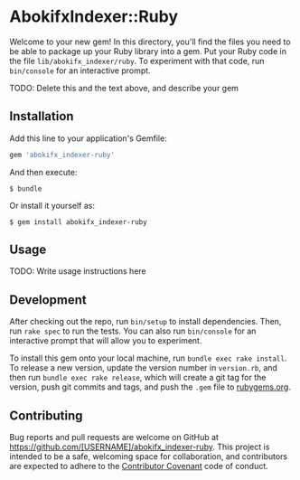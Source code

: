 # AbokifxIndexer::Ruby

Welcome to your new gem! In this directory, you'll find the files you need to be able to package up your Ruby library into a gem. Put your Ruby code in the file `lib/abokifx_indexer/ruby`. To experiment with that code, run `bin/console` for an interactive prompt.

TODO: Delete this and the text above, and describe your gem

## Installation

Add this line to your application's Gemfile:

```ruby
gem 'abokifx_indexer-ruby'
```

And then execute:

    $ bundle

Or install it yourself as:

    $ gem install abokifx_indexer-ruby

## Usage

TODO: Write usage instructions here

## Development

After checking out the repo, run `bin/setup` to install dependencies. Then, run `rake spec` to run the tests. You can also run `bin/console` for an interactive prompt that will allow you to experiment.

To install this gem onto your local machine, run `bundle exec rake install`. To release a new version, update the version number in `version.rb`, and then run `bundle exec rake release`, which will create a git tag for the version, push git commits and tags, and push the `.gem` file to [rubygems.org](https://rubygems.org).

## Contributing

Bug reports and pull requests are welcome on GitHub at https://github.com/[USERNAME]/abokifx_indexer-ruby. This project is intended to be a safe, welcoming space for collaboration, and contributors are expected to adhere to the [Contributor Covenant](http://contributor-covenant.org) code of conduct.

